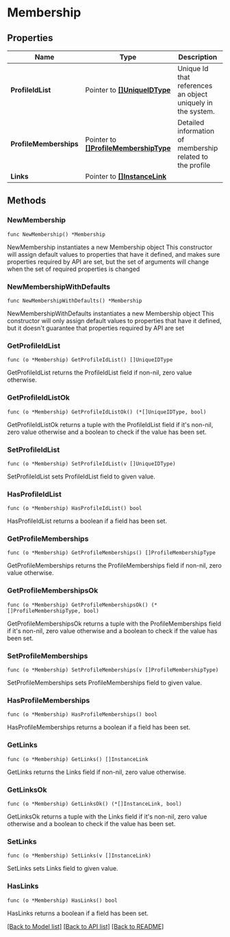 # Membership

## Properties

Name | Type | Description | Notes
------------ | ------------- | ------------- | -------------
**ProfileIdList** | Pointer to [**[]UniqueIDType**](UniqueIDType.md) | Unique Id that references an object uniquely in the system. | [optional] 
**ProfileMemberships** | Pointer to [**[]ProfileMembershipType**](ProfileMembershipType.md) | Detailed information of membership related to the profile | [optional] 
**Links** | Pointer to [**[]InstanceLink**](InstanceLink.md) |  | [optional] 

## Methods

### NewMembership

`func NewMembership() *Membership`

NewMembership instantiates a new Membership object
This constructor will assign default values to properties that have it defined,
and makes sure properties required by API are set, but the set of arguments
will change when the set of required properties is changed

### NewMembershipWithDefaults

`func NewMembershipWithDefaults() *Membership`

NewMembershipWithDefaults instantiates a new Membership object
This constructor will only assign default values to properties that have it defined,
but it doesn't guarantee that properties required by API are set

### GetProfileIdList

`func (o *Membership) GetProfileIdList() []UniqueIDType`

GetProfileIdList returns the ProfileIdList field if non-nil, zero value otherwise.

### GetProfileIdListOk

`func (o *Membership) GetProfileIdListOk() (*[]UniqueIDType, bool)`

GetProfileIdListOk returns a tuple with the ProfileIdList field if it's non-nil, zero value otherwise
and a boolean to check if the value has been set.

### SetProfileIdList

`func (o *Membership) SetProfileIdList(v []UniqueIDType)`

SetProfileIdList sets ProfileIdList field to given value.

### HasProfileIdList

`func (o *Membership) HasProfileIdList() bool`

HasProfileIdList returns a boolean if a field has been set.

### GetProfileMemberships

`func (o *Membership) GetProfileMemberships() []ProfileMembershipType`

GetProfileMemberships returns the ProfileMemberships field if non-nil, zero value otherwise.

### GetProfileMembershipsOk

`func (o *Membership) GetProfileMembershipsOk() (*[]ProfileMembershipType, bool)`

GetProfileMembershipsOk returns a tuple with the ProfileMemberships field if it's non-nil, zero value otherwise
and a boolean to check if the value has been set.

### SetProfileMemberships

`func (o *Membership) SetProfileMemberships(v []ProfileMembershipType)`

SetProfileMemberships sets ProfileMemberships field to given value.

### HasProfileMemberships

`func (o *Membership) HasProfileMemberships() bool`

HasProfileMemberships returns a boolean if a field has been set.

### GetLinks

`func (o *Membership) GetLinks() []InstanceLink`

GetLinks returns the Links field if non-nil, zero value otherwise.

### GetLinksOk

`func (o *Membership) GetLinksOk() (*[]InstanceLink, bool)`

GetLinksOk returns a tuple with the Links field if it's non-nil, zero value otherwise
and a boolean to check if the value has been set.

### SetLinks

`func (o *Membership) SetLinks(v []InstanceLink)`

SetLinks sets Links field to given value.

### HasLinks

`func (o *Membership) HasLinks() bool`

HasLinks returns a boolean if a field has been set.


[[Back to Model list]](../README.md#documentation-for-models) [[Back to API list]](../README.md#documentation-for-api-endpoints) [[Back to README]](../README.md)


